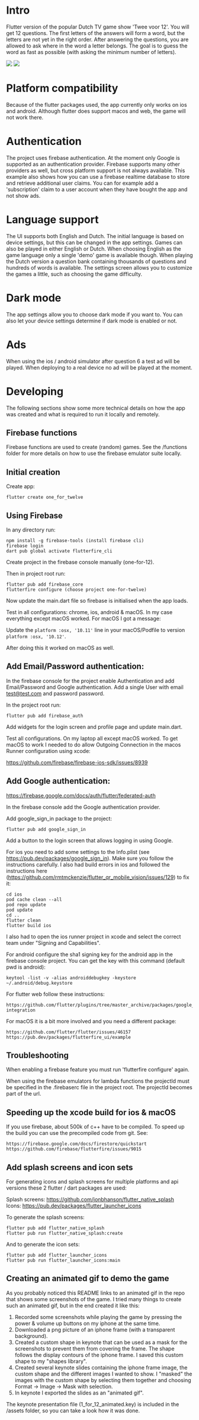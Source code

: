 # Intro

Flutter version of the popular Dutch TV game show 'Twee voor 12'. You will get 12 questions. The first letters of the answers will form a word, but the letters are not yet in the right order. After answering the questions, you are allowed to ask where in the word a letter belongs. The goal is to guess the word as fast as possible (with asking the minimum number of letters).

![](assets/1_for_12_animated.gif) ![](assets/1_for_12_dutch_animated.gif)

# Platform compatibility

Because of the flutter packages used, the app currently only works on ios and android. Although flutter does support macos and web, the game will not work there.

# Authentication

The project uses firebase authentication. At the moment only Google is supported as an authentication provider. Firebase supports many other providers as well, but cross platform support is not always available. This example also shows how you can use a firebase realtime database to store and retrieve additional user claims. You can for example add a 'subscription' claim to a user account when they have bought the app and not show ads.

# Language support

The UI supports both English and Dutch. The initial language is based on device settings, but this can be changed in the app settings. Games can also be played in either English or Dutch. When choosing English as the game language only a single 'demo' game is available though. When playing the Dutch version a question bank containing thousands of questions and hundreds of words is available. The settings screen allows you to customize the games a little, such as choosing the game difficulty.

# Dark mode

The app settings allow you to choose dark mode if you want to. You can also let your device settings determine if dark mode is enabled or not.

# Ads

When using the ios / android simulator after question 6 a test ad will be played. When deploying to a real device no ad will be played at the moment.

# Developing

The following sections show some more technical details on how the app was created and what is required to run it locally and remotely.

## Firebase functions

Firebase functions are used to create (random) games. See the /functions folder for more details on how to use the firebase emulator suite locally.

## Initial creation

Create app:

```
flutter create one_for_twelve
```

## Using Firebase

In any directory run:

```
npm install -g firebase-tools (install firebase cli)
firebase login
dart pub global activate flutterfire_cli
```

Create project in the firebase console manually (one-for-12).

Then in project root run:

```
flutter pub add firebase_core
flutterfire configure (choose project one-for-twelve)
```

Now update the main.dart file so firebase is initialised when the app loads.

Test in all configurations: chrome, ios, android & macOS. In my case everything except macOS worked. For macOS I got a message:

Update the `platform :osx, '10.11'` line in your macOS/Podfile to version `platform :osx, '10.12'`.

After doing this it worked on macOS as well.

## Add Email/Password authentication:

In the firebase console for the project enable Authentication and add Email/Password and Google authentication. Add a single User with email test@test.com and password password.

In the project root run:

```
flutter pub add firebase_auth
```

Add widgets for the login screen and profile page and update main.dart.

Test all configurations. On my laptop all except macOS worked. To get macOS to work I needed to do allow Outgoing Connection in the macos Runner configuration using xcode:

https://github.com/firebase/firebase-ios-sdk/issues/8939

## Add Google authentication:

https://firebase.google.com/docs/auth/flutter/federated-auth

In the firebase console add the Google authentication provider.

Add google_sign_in package to the project:

```
flutter pub add google_sign_in
```

Add a button to the login screen that allows logging in using Google.

For ios you need to add some settings to the Info.plist (see https://pub.dev/packages/google_sign_in). Make sure you follow the instructions carefully.
I also had build errors in ios and followed the instructions here (https://github.com/rmtmckenzie/flutter_qr_mobile_vision/issues/129) to fix it:

```
cd ios
pod cache clean --all
pod repo update
pod update
cd ..
flutter clean
flutter build ios
```

I also had to open the ios runner project in xcode and select the correct team under "Signing and Capabilities".

For android configure the sha1 signing key for the android app in the firebase console project. You can get the key with this command (default pwd is android):

```
keytool -list -v -alias androiddebugkey -keystore ~/.android/debug.keystore
```

For flutter web follow these instructions:

```
https://github.com/flutter/plugins/tree/master_archive/packages/google_sign_in/google_sign_in_web#web-integration
```

For macOS it is a bit more involved and you need a different package:

```
https://github.com/flutter/flutter/issues/46157
https://pub.dev/packages/flutterfire_ui/example
```

## Troubleshooting

When enabling a firebase feature you must run 'flutterfire configure' again.

When using the firebase emulators for lambda functions the projectId must be specified in the .firebaserc file in the project root. The projectId becomes part of the url.

## Speeding up the xcode build for ios & macOS

If you use firebase, about 500k of c++ have to be compiled. To speed up the build you can use the precompiled code from git. See:

```
https://firebase.google.com/docs/firestore/quickstart
https://github.com/firebase/flutterfire/issues/9015
```

## Add splash screens and icon sets

For generating icons and splash screens for multiple platforms and api versions these 2 flutter / dart packages are used:

Splash screens: https://github.com/jonbhanson/flutter_native_splash  
Icons: https://pub.dev/packages/flutter_launcher_icons

To generate the splash screens:

```
flutter pub add flutter_native_splash
flutter pub run flutter_native_splash:create
```

And to generate the icon sets:

```
flutter pub add flutter_launcher_icons
flutter pub run flutter_launcher_icons:main
```

## Creating an animated gif to demo the game

As you probably noticed this README links to an animated gif in the repo that shows some screenshots of the game. I tried many things to create such an animated gif, but in the end created it like this:

1. Recorded some screenshots while playing the game by pressing the power & volume up buttons on my iphone at the same time.
2. Downloaded a png picture of an iphone frame (with a transparent background).
3. Created a custom shape in keynote that can be used as a mask for the screenshots to prevent them from covering the frame. The shape follows the display contours of the iphone frame. I saved this custom shape to my "shapes library".
4. Created several keynote slides containing the iphone frame image, the custom shape and the different images I wanted to show. I "masked" the images with the custom shape by selecting them together and choosing Format -> Image -> Mask with selection.
5. In keynote I exported the slides as an "animated gif".

The keynote presentation file (1_for_12_animated.key) is included in the /assets folder, so you can take a look how it was done.

